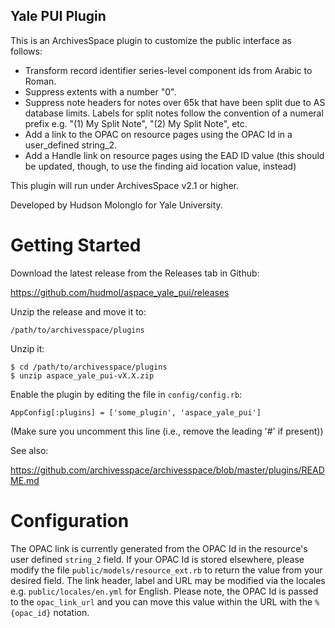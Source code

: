Yale PUI Plugin
------------------------------

This is an ArchivesSpace plugin to customize the public interface as follows:
* Transform record identifier series-level component ids from Arabic to Roman.
* Suppress extents with a number "0".
* Suppress note headers for notes over 65k that have been split due to AS
database limits.  Labels for split notes follow the convention of a numeral
prefix e.g. "(1) My Split Note", "(2) My Split Note", etc.
* Add a link to the OPAC on resource pages using the OPAC Id in a user_defined
string_2.
* Add a Handle link on resource pages using the EAD ID value (this should be updated, though, to use the finding aid location value, instead)

This plugin will run under ArchivesSpace v2.1 or higher.

Developed by Hudson Molonglo for Yale University.

# Getting Started

Download the latest release from the Releases tab in Github:

  https://github.com/hudmol/aspace_yale_pui/releases

Unzip the release and move it to:

    /path/to/archivesspace/plugins

Unzip it:

    $ cd /path/to/archivesspace/plugins
    $ unzip aspace_yale_pui-vX.X.zip

Enable the plugin by editing the file in `config/config.rb`:

    AppConfig[:plugins] = ['some_plugin', 'aspace_yale_pui']

(Make sure you uncomment this line (i.e., remove the leading '#' if present))

See also:

  https://github.com/archivesspace/archivesspace/blob/master/plugins/README.md

# Configuration

The OPAC link is currently generated from the OPAC Id in the resource's user
defined `string_2` field.  If your OPAC Id is stored elsewhere, please modify
the file `public/models/resource_ext.rb` to return the value from your desired
field.  The link header, label and URL may be modified via the locales
e.g. `public/locales/en.yml` for English.  Please note, the OPAC Id is passed
to the `opac_link_url` and you can move this value within the URL with the
`%{opac_id}` notation.

